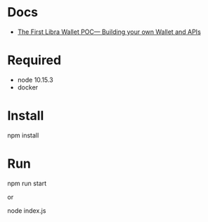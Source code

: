 # Docs
- [The First Libra Wallet POC— Building your own Wallet and APIs](https://medium.com/kulapofficial/the-first-libra-wallet-poc-building-your-own-wallet-and-apis-3cb578c0bd52?postPublishedType=repub)

# Required
- node 10.15.3
- docker

# Install
npm install

# Run
npm run start

or

node index.js
